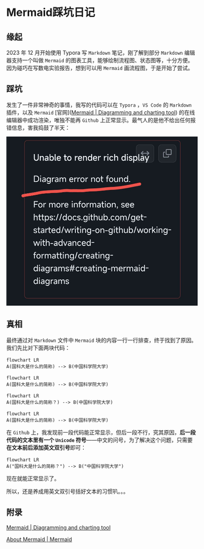 # Mermaid踩坑日记

## 缘起

2023 年 12 月开始使用 Typora 写 `Markdown` 笔记，刚了解到部分 `Markdown` 编辑器支持一个叫做 `Mermaid` 的图表工具，能够绘制流程图、状态图等，十分方便。因为碰巧在写数电实验报告，想到可以用 `Mermaid` 画流程图，于是开始了尝试。

## 踩坑

发生了一件非常神奇的事情，我写的代码可以在 `Typora` ，`VS Code` 的 `Markdown` 插件，以及 `Mermaid` [官网]([Mermaid | Diagramming and charting tool](https://mermaid.js.org/)) 的在线编辑器中成功渲染，唯独不能再 `Github` 上正常显示。最气人的是他不给出任何报错信息，害我捣鼓了半天：

![20231223000021](assets/20231223000021.png)

## 真相

最终通过对 `Markdown` 文件中 `Mermaid` 块的内容一行一行排查，终于找到了原因。我们先比对下面两块代码：

```
flowchart LR
A(国科大是什么的简称) --> B(中国科学院大学)
```

```mermaid
flowchart LR
A(国科大是什么的简称) --> B(中国科学院大学)
```

```
flowchart LR
A(国科大是什么的简称？) --> B(中国科学院大学)
```

```mermaid
flowchart LR
A(国科大是什么的简称) --> B(中国科学院大学)
```

在 `Github` 上，我发现前一段代码能正常显示，但后一段不行，究其原因，**后一段代码的文本里有一个 `Unicode` 符号**——中文的问号，为了解决这个问题，只需要**在文本前后添加英文双引号**即可：

```mermaid
flowchart LR
A("国科大是什么的简称？") --> B("中国科学院大学")
```

现在就能正常显示了。

所以，还是养成用英文双引号括好文本的习惯叭。。。

## 附录

[Mermaid | Diagramming and charting tool](https://mermaid.js.org/)

[About Mermaid | Mermaid](https://mermaid.js.org/intro/)